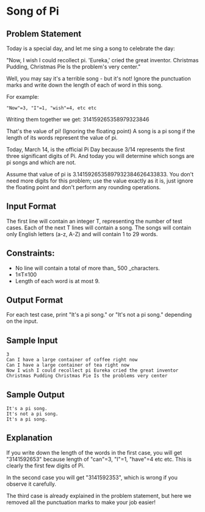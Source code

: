 # Song of Pi



## Problem Statement

Today is a special day, and let me sing a song to celebrate the day:

"Now, I wish I could recollect pi.
'Eureka,' cried the great inventor.
Christmas Pudding, Christmas Pie
Is the problem's very center."

Well, you may say it's a terrible song - but it's not! Ignore the punctuation marks and write down the length of each of word in this song.

For example:

    "Now"=3, "I"=1, "wish"=4, etc etc

Writing them together we get:
314159265358979323846

That's the value of pi! (Ignoring the floating point) A song is a pi song if the length of its words represent the value of pi.

Today, March 14, is the official Pi Day because 3/14 represents the first three significant digits of Pi. And today you will determine which songs are pi songs and which are not.

Assume that value of pi is 3.1415926535897932384626433833. You don't need more digits for this problem; use the value exactly as it is, just ignore the floating point and don't perform any rounding operations.

## Input Format

The first line will contain an integer T, representing the number of test cases. Each of the next T lines will contain a song. The songs will contain only English letters (a-z, A-Z) and will contain 1 to 29 words.

## Constraints:

- No line will contain a total of more than_ 500 _characters.
- 1≤T≤100
- Length of each word is at most 9.

## Output Format

For each test case, print "It's a pi song." or "It's not a pi song." depending on the input.

## Sample Input
```
3
Can I have a large container of coffee right now
Can I have a large container of tea right now
Now I wish I could recollect pi Eureka cried the great inventor Christmas Pudding Christmas Pie Is the problems very center
```

## Sample Output
```
It's a pi song.
It's not a pi song.
It's a pi song.
```

## Explanation

If you write down the length of the words in the first case, you will get "3141592653" because length of "can"=3, "I"=1, "have"=4 etc etc. This is clearly the first few digits of Pi.

In the second case you will get "3141592353", which is wrong if you observe it carefully.

The third case is already explained in the problem statement, but here we removed all the punctuation marks to make your job easier!
